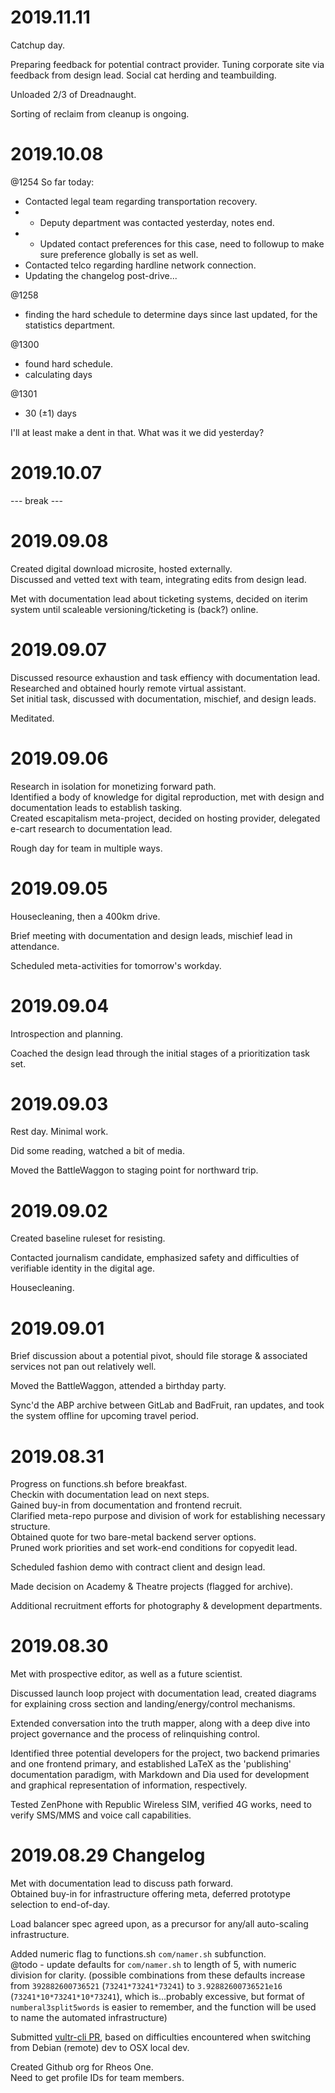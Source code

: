 # 2019.11.11
Catchup day.

Preparing feedback for potential contract provider.
Tuning corporate site via feedback from design lead.
Social cat herding and teambuilding.

Unloaded 2/3 of Dreadnaught.

Sorting of reclaim from cleanup is ongoing.

# 2019.10.08
@1254 
So far today:
* Contacted legal team regarding transportation recovery.
* - Deputy department was contacted yesterday, notes end.
* - Updated contact preferences for this case, need to followup to make sure preference globally is set as well.
* Contacted telco regarding hardline network connection.
* Updating the changelog post-drive...

@1258
- finding the hard schedule to determine days since last updated, for the statistics department.

@1300
- found hard schedule.
- calculating days

@1301
- 30 (±1) days

I'll at least make a dent in that.
What was it we did yesterday?
# 2019.10.07 

--- break ---

# 2019.09.08
Created digital download microsite, hosted externally.  
Discussed and vetted text with team, integrating edits from design lead.  

Met with documentation lead about ticketing systems, decided on iterim system until scaleable versioning/ticketing is (back?) online.  

# 2019.09.07
Discussed resource exhaustion and task effiency with documentation lead.  
Researched and obtained hourly remote virtual assistant.  
Set initial task, discussed with documentation, mischief, and design leads.

Meditated.

# 2019.09.06
Research in isolation for monetizing forward path.  
Identified a body of knowledge for digital reproduction, met with design and documentation leads to establish tasking.  
Created escapitalism meta-project, decided on hosting provider, delegated e-cart research to documentation lead.  

Rough day for team in multiple ways.

# 2019.09.05
Housecleaning, then a 400km drive.

Brief meeting with documentation and design leads, mischief lead in attendance.

Scheduled meta-activities for tomorrow's workday.

# 2019.09.04
Introspection and planning.

Coached the design lead through the initial stages of a prioritization task set.

# 2019.09.03
Rest day. Minimal work.

Did some reading, watched a bit of media.

Moved the BattleWaggon to staging point for northward trip.

# 2019.09.02
Created baseline ruleset for resisting.

Contacted journalism candidate, emphasized safety and difficulties of verifiable identity in the digital age.

Housecleaning.

# 2019.09.01
Brief discussion about a potential pivot, should file storage & associated services not pan out relatively well.

Moved the BattleWaggon, attended a birthday party.

Sync'd the ABP archive between GitLab and BadFruit, ran updates, and took the system offline for upcoming travel period.

# 2019.08.31
Progress on functions.sh before breakfast.  
Checkin with documentation lead on next steps.  
Gained buy-in from documentation and frontend recruit.  
Clarified meta-repo purpose and division of work for establishing necessary structure.  
Obtained quote for two bare-metal backend server options.  
Pruned work priorities and set work-end conditions for copyedit lead.  

Scheduled fashion demo with contract client and design lead.  

Made decision on Academy & Theatre projects (flagged for archive).  

Additional recruitment efforts for photography & development departments.

# 2019.08.30
Met with prospective editor, as well as a future scientist.  

Discussed launch loop project with documentation lead, created diagrams for explaining cross section and landing/energy/control mechanisms.

Extended conversation into the truth mapper, along with a deep dive into project governance and the process of relinquishing control.

Identified three potential developers for the project, two backend primaries and one frontend primary, and established LaTeX as the 'publishing' documentation paradigm, with Markdown and Dia used for development and graphical representation of information, respectively.

Tested ZenPhone with Republic Wireless SIM, verified 4G works, need to verify SMS/MMS and voice call capabilities.

# 2019.08.29 Changelog
Met with documentation lead to discuss path forward.  
Obtained buy-in for infrastructure offering meta, deferred prototype selection to end-of-day.  

Load balancer spec agreed upon, as a precursor for any/all auto-scaling infrastructure.

Added numeric flag to functions.sh `com/namer.sh` subfunction.  
@todo - update defaults for `com/namer.sh` to length of 5, with numeric division for clarity.
(possible combinations from these defaults increase from `392882600736521` (`73241*73241*73241`) to `3.92882600736521e16` (`73241*10*73241*10*73241`), which is...probably excessive, but format of `numberal3split5words` is easier to remember, and the function will be used to name the automated infrastructure)

Submitted [vultr-cli PR](https://github.com/vultr/vultr-cli/pull/47), based on difficulties encountered when switching from Debian (remote) dev to OSX local dev.

Created Github org for Rheos One.  
Need to get profile IDs for team members.
